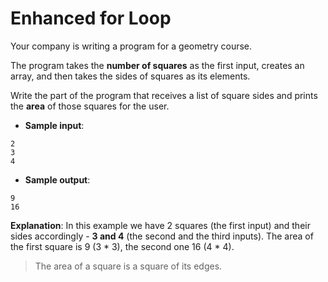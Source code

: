 # Enhanced for Loop

Your company is writing a program for a geometry course.

The program takes the **number of squares** as the first input, creates an array, and then takes the sides of squares as its elements.

Write the part of the program that receives a list of square sides and prints the **area** of those squares for the user.

- **Sample input**:  
```
2
3
4
```

- **Sample output**:  
```
9
16
```

**Explanation**: In this example we have 2 squares (the first input) and their sides accordingly - **3 and 4** (the second and the third inputs). The area of the first square is 9 (3 * 3), the second one 16 (4 * 4).

>The area of a square is a square of its edges.
